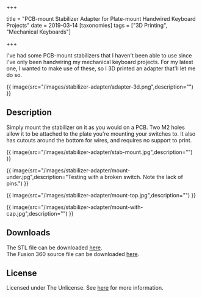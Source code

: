 +++

title = "PCB-mount Stabilizer Adapter for Plate-mount Handwired Keyboard Projects"
date = 2019-03-14
[taxonomies]
tags = ["3D Printing", "Mechanical Keyboards"]

+++

I've had some PCB-mount stabilizers that I haven't been able to use since I've only been handwiring my mechanical keyboard projects. For my latest one, I wanted to make use of these, so I 3D printed an adapter that'll let me do so.

{{ image(src="/images/stabilizer-adapter/adapter-3d.png",description="") }}

<!-- more -->

## Description

Simply mount the stabilizer on it as you would on a PCB. Two M2 holes allow it to be attached to the plate you're mounting your switches to. It also has cutouts around the bottom for wires, and requires no support to print.

{{ image(src="/images/stabilizer-adapter/stab-mount.jpg",description="") }}

{{ image(src="/images/stabilizer-adapter/mount-under.jpg",description="Testing with a broken switch. Note the lack of pins.") }}

{{ image(src="/images/stabilizer-adapter/mount-top.jpg",description="") }}

{{ image(src="/images/stabilizer-adapter/mount-with-cap.jpg",description="") }}

## Downloads

The STL file can be downloaded [here](https://github.com/ramonimbao/misc/blob/45b5b9ab1aaf6c909612e8ec684263759b47c335/StabAdaptor.stl).  
The Fusion 360 source file can be downloaded [here](https://github.com/ramonimbao/misc/blob/45b5b9ab1aaf6c909612e8ec684263759b47c335/PCB_Stabilizer.f3d).

## License

Licensed under The Unlicense. See [here](https://github.com/ramonimbao/misc/blob/master/LICENSE) for more information.